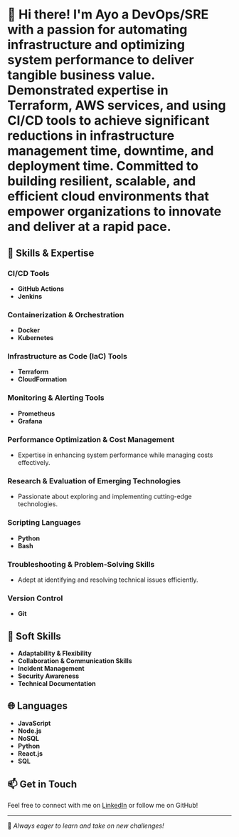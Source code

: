 # 👋 Hi there! I'm Ayo a DevOps/SRE with a passion for automating infrastructure and optimizing system performance to deliver tangible business value. Demonstrated expertise in Terraform, AWS services, and using CI/CD tools to achieve significant reductions in infrastructure management time, downtime, and deployment time. Committed to building resilient, scalable, and efficient cloud environments that empower organizations to innovate and deliver at a rapid pace.

## 🚀 Skills & Expertise

### CI/CD Tools
- **GitHub Actions**
- **Jenkins**

### Containerization & Orchestration
- **Docker**
- **Kubernetes**

### Infrastructure as Code (IaC) Tools
- **Terraform**
- **CloudFormation**

### Monitoring & Alerting Tools
- **Prometheus**
- **Grafana**

### Performance Optimization & Cost Management
- Expertise in enhancing system performance while managing costs effectively.

### Research & Evaluation of Emerging Technologies
- Passionate about exploring and implementing cutting-edge technologies.

### Scripting Languages
- **Python**
- **Bash**

### Troubleshooting & Problem-Solving Skills
- Adept at identifying and resolving technical issues efficiently.

### Version Control
- **Git** 

## 💼 Soft Skills
- **Adaptability & Flexibility**
- **Collaboration & Communication Skills**
- **Incident Management**
- **Security Awareness**
- **Technical Documentation**

## 🌐 Languages
- **JavaScript**
- **Node.js**
- **NoSQL**
- **Python**
- **React.js**
- **SQL**

## 📫 Get in Touch
Feel free to connect with me on [LinkedIn](your-linkedin-url) or follow me on GitHub!

---

🌟 *Always eager to learn and take on new challenges!*
<!---
Ayophillips/Ayophillips is a ✨ special ✨ repository because its `README.md` (this file) appears on your GitHub profile.
You can click the Preview link to take a look at your changes.
--->
